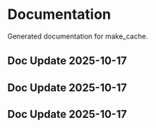 # Documentation

Generated documentation for make_cache.

## Doc Update 2025-10-17

## Doc Update 2025-10-17

## Doc Update 2025-10-17
